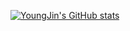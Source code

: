 [![YoungJin's GitHub stats](https://github-readme-stats.vercel.app/api?username=YoungJinJung)](https://github.com/anuraghazra/github-readme-stats)
